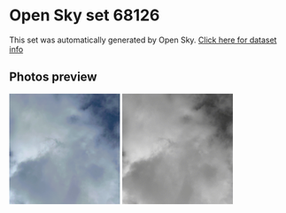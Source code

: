 # Open Sky set 68126
This set was automatically generated by Open Sky.
[Click here for dataset info](https://github.com/0x4248/opensky/blob/master/dataset/68126/info.json)
## Photos preview
<img src="https://raw.githubusercontent.com/0x4248/opensky/master/dataset/68126/photos.gif" width="200px"/>
<img src="https://raw.githubusercontent.com/0x4248/opensky/master/dataset/68126/photos_bw.gif" width="200px"/>
